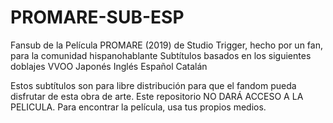 # PROMARE-SUB-ESP
Fansub de la Película PROMARE (2019) de Studio Trigger, hecho por un fan, para la comunidad hispanohablante
Subtítulos basados en los siguientes doblajes
VVOO Japonés
Inglés
Español
Catalán

Estos subtítulos son para libre distribución para que el fandom pueda disfrutar de esta obra de arte.
Este repositorio NO DARÁ ACCESO A LA PELICULA. Para encontrar la película, usa tus propios medios.
